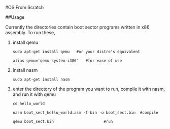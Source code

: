 #OS From Scratch

##Usage

Currently the directories contain boot sector programs written in x86 assembly. To run these, 

1. install qemu

    ```
    sudo apt-get install qemu	#or your distro's equivalent
    
    alias qemu='qemu-system-i386'	#for ease of use
    ```

2. install nasm

    ```
    sudo apt-get install nasm
    ```

3. enter the directory of the program you want to run, compile it with nasm, and run it with qemu

    ```
    cd hello_world

    nasm boot_sect_hello_world.asm -f bin -o boot_sect.bin	#compile

    qemu boot_sect.bin						#run
    ```



